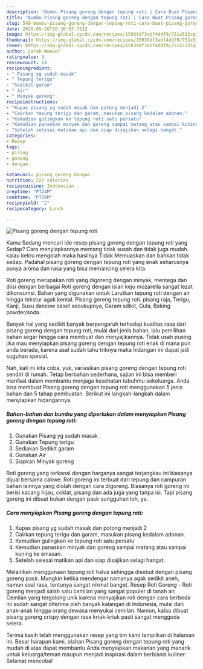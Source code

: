 ```yaml
---
description: "Bumbu Pisang goreng dengan tepung roti | Cara Buat Pisang goreng dengan tepung roti Yang Menggugah Selera"
title: "Bumbu Pisang goreng dengan tepung roti | Cara Buat Pisang goreng dengan tepung roti Yang Menggugah Selera"
slug: 540-bumbu-pisang-goreng-dengan-tepung-roti-cara-buat-pisang-goreng-dengan-tepung-roti-yang-menggugah-selera
date: 2020-05-26T10:30:07.751Z
image: https://img-global.cpcdn.com/recipes/15939df3abf4ddf9/751x532cq70/pisang-goreng-dengan-tepung-roti-foto-resep-utama.jpg
thumbnail: https://img-global.cpcdn.com/recipes/15939df3abf4ddf9/751x532cq70/pisang-goreng-dengan-tepung-roti-foto-resep-utama.jpg
cover: https://img-global.cpcdn.com/recipes/15939df3abf4ddf9/751x532cq70/pisang-goreng-dengan-tepung-roti-foto-resep-utama.jpg
author: Sarah Weaver
ratingvalue: 3
reviewcount: 14
recipeingredient:
- " Pisang yg sudah masak"
- " Tepung terigu"
- "Sedikit garam"
- " Air"
- " Minyak goreng"
recipeinstructions:
- "Kupas pisang yg sudah masak dan potong menjadi 2"
- "Cairkan tepung terigu dan garam, masukan pisang kedalam adonan."
- "Kemudian gulingkan ke tepung roti satu persatu"
- "Kemudian panaskan minyak dan goreng sampai matang atau sampai kuning ke emasan."
- "Setelah selesai matikan api dan siap disajikan selagi hangat."
categories:
- Resep
tags:
- pisang
- goreng
- dengan

katakunci: pisang goreng dengan 
nutrition: 227 calories
recipecuisine: Indonesian
preptime: "PT24M"
cooktime: "PT56M"
recipeyield: "2"
recipecategory: Lunch

---
```



![Pisang goreng dengan tepung roti](https://img-global.cpcdn.com/recipes/15939df3abf4ddf9/751x532cq70/pisang-goreng-dengan-tepung-roti-foto-resep-utama.jpg)

Kamu Sedang mencari ide resep pisang goreng dengan tepung roti yang Sedap? Cara menyiapkannya memang tidak susah dan tidak juga mudah. kalau keliru mengolah maka hasilnya Tidak Memuaskan dan bahkan tidak sedap. Padahal pisang goreng dengan tepung roti yang enak seharusnya punya aroma dan rasa yang bisa memancing selera kita.

Roti goreng merupakan roti yang digoreng dengan minyak, mentega dan diisi dengan berbagai Roti goreng dengan isian keju mozarella sangat lezat dikonsumsi. Bahan yang digunakan untuk Larutkan tepung roti dengan air hingga tekstur agak kental. Pisang goreng tepung roti. pisang raja, Terigu, Kanji, Susu dancow saset secukupnya, Garam sdikit, Gula, Baking powder/soda.

Banyak hal yang sedikit banyak berpengaruh terhadap kualitas rasa dari pisang goreng dengan tepung roti, mulai dari jenis bahan, lalu pemilihan bahan segar hingga cara membuat dan menyajikannya. Tidak usah pusing jika mau menyiapkan pisang goreng dengan tepung roti enak di mana pun anda berada, karena asal sudah tahu triknya maka hidangan ini dapat jadi suguhan spesial.


Nah, kali ini kita coba, yuk, variasikan pisang goreng dengan tepung roti sendiri di rumah. Tetap berbahan sederhana, sajian ini bisa memberi manfaat dalam membantu menjaga kesehatan tubuhmu sekeluarga. Anda bisa membuat Pisang goreng dengan tepung roti menggunakan 5 jenis bahan dan 5 tahap pembuatan. Berikut ini langkah-langkah dalam menyiapkan hidangannya.

<!--inarticleads1-->

##### Bahan-bahan dan bumbu yang diperlukan dalam menyiapkan Pisang goreng dengan tepung roti:

1. Gunakan  Pisang yg sudah masak
1. Gunakan  Tepung terigu
1. Sediakan Sedikit garam
1. Gunakan  Air
1. Siapkan  Minyak goreng


Roti goreng yang terkanal dengan harganya sangat terjangkau ini biasanya dijual bersama cakwe. Roti goreng ini terbuat dari tepung dan campuran bahan lainnya yang diolah dengan cara digoreng. Biasanya roti goreng ini berisi kacang hijau, coklat, pisang dan ada juga yang tanpa isi. Tapi pisang goreng ini dibuat bukan dengan pasir sungguhan loh, ya. 

<!--inarticleads2-->

##### Cara menyiapkan Pisang goreng dengan tepung roti:

1. Kupas pisang yg sudah masak dan potong menjadi 2
1. Cairkan tepung terigu dan garam, masukan pisang kedalam adonan.
1. Kemudian gulingkan ke tepung roti satu persatu
1. Kemudian panaskan minyak dan goreng sampai matang atau sampai kuning ke emasan.
1. Setelah selesai matikan api dan siap disajikan selagi hangat.


Melainkan menggunaan tepung roti halus sehingga disebut dengan pisang goreng pasir. Mungkin ketika mendengar namanya agak sedikit aneh, namun soal rasa, tentunya sangat nikmat banget. Resep Roti Goreng - Roti goreng menjadi salah satu cemilan yang sangat populer di tanah air. Cemilan yang tergolong unik karena menyajikan roti dengan cara berbeda ini sudah sangat diterima oleh banyak kalangan di Indonesia, mulai dari anak-anak hingga orang dewasa menyukai cemilan. Namun, kalau dibuat pisang goreng crispy dengan rasa kriuk-kriuk pasti sangat menggoda selera. 

Terima kasih telah menggunakan resep yang tim kami tampilkan di halaman ini. Besar harapan kami, olahan Pisang goreng dengan tepung roti yang mudah di atas dapat membantu Anda menyiapkan makanan yang menarik untuk keluarga/teman maupun menjadi inspirasi dalam berbisnis kuliner. Selamat mencoba!
